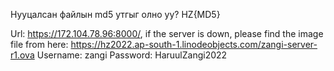 Нууцалсан файлын md5 утгыг олно уу? HZ{MD5}

Url: https://172.104.78.96:8000/, if the server is down, please find the image file from here: https://hz2022.ap-south-1.linodeobjects.com/zangi-server-r1.ova
Username: zangi
Password: HaruulZangi2022

